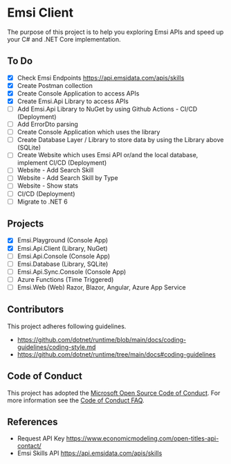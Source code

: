 # Emsi Client

The purpose of this project is to help you exploring Emsi APIs and speed up your C# and .NET Core implementation.

## To Do 

- [x] Check Emsi Endpoints https://api.emsidata.com/apis/skills
- [x] Create Postman collection
- [x] Create Console Application to access APIs
- [x] Create Emsi.Api Library to access APIs
- [ ] Add Emsi.Api Library to NuGet by using Github Actions - CI/CD (Deployment)
- [ ] Add ErrorDto parsing
- [ ] Create Console Application which uses the library
- [ ] Create Database Layer / Library to store data by using the Library above (SQLite)
- [ ] Create Website which uses Emsi API or/and the local database, implement CI/CD (Deployment) 
- [ ] Website - Add Search Skill
- [ ] Website - Add Search Skill by Type
- [ ] Website - Show stats
- [ ] CI/CD (Deployment)
- [ ] Migrate to .NET 6

## Projects
- [x] Emsi.Playground (Console App)
- [x] Emsi.Api.Client (Library, NuGet)
- [ ]  Emsi.Api.Console (Console App)
- [ ]  Emsi.Database (Library, SQLite)
- [ ]  Emsi.Api.Sync.Console (Console App) 
- [ ]  Azure Functions (Time Triggered)
- [ ]  Emsi.Web (Web) Razor, Blazor, Angular, Azure App Service 

## Contributors
This project adheres following guidelines.
- https://github.com/dotnet/runtime/blob/main/docs/coding-guidelines/coding-style.md
- https://github.com/dotnet/runtime/tree/main/docs#coding-guidelines

## Code of Conduct
This project has adopted the [Microsoft Open Source Code of Conduct](https://opensource.microsoft.com/codeofconduct/). For more information see the [Code of Conduct FAQ](https://opensource.microsoft.com/codeofconduct/faq/).

## References
- Request API Key https://www.economicmodeling.com/open-titles-api-contact/
- Emsi Skills API https://api.emsidata.com/apis/skills


